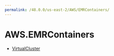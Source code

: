 ```yaml
---
permalink: /48.0.0/us-east-2/AWS/EMRContainers/
---
```


# AWS.EMRContainers



* [VirtualCluster](VirtualCluster.md)